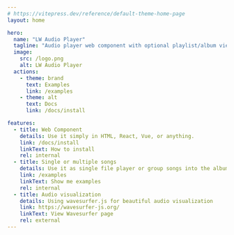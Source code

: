 ```yaml
---
# https://vitepress.dev/reference/default-theme-home-page
layout: home

hero:
  name: "LW Audio Player"
  tagline: "Audio player web component with optional playlist/album view"
  image:
    src: /logo.png
    alt: LW Audio Player
  actions:
    - theme: brand
      text: Examples
      link: /examples
    - theme: alt
      text: Docs
      link: /docs/install

features:
  - title: Web Component
    details: Use it simply in HTML, React, Vue, or anything.
    link: /docs/install
    linkText: How to install
    rel: internal
  - title: Single or multiple songs
    details: Use it as single file player or group songs into the album/playlist
    link: /examples
    linkText: Show me examples
    rel: internal
  - title: Audio visualization
    details: Using wavesurfer.js for beautiful audio visualization
    link: https://wavesurfer-js.org/
    linkText: View Wavesurfer page
    rel: external
---
```


